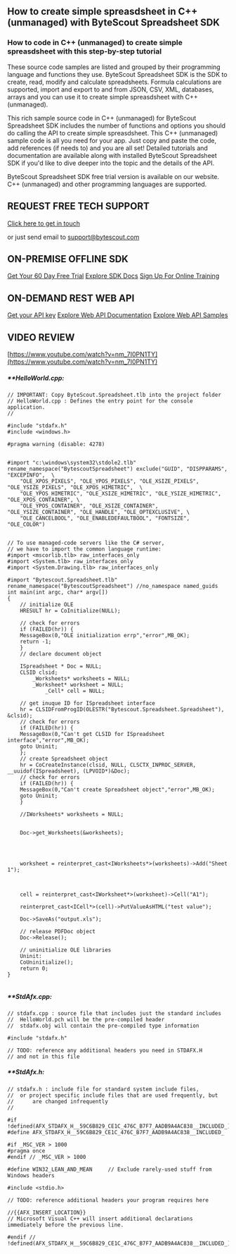 ## How to create simple spreasdsheet in C++ (unmanaged) with ByteScout Spreadsheet SDK

### How to code in C++ (unmanaged) to create simple spreasdsheet with this step-by-step tutorial

These source code samples are listed and grouped by their programming language and functions they use. ByteScout Spreadsheet SDK is the SDK to create, read, modify and calculate spreadsheets. Formula calculations are supported, import and export to and from JSON, CSV, XML, databases, arrays and you can use it to create simple spreasdsheet with C++ (unmanaged).

This rich sample source code in C++ (unmanaged) for ByteScout Spreadsheet SDK includes the number of functions and options you should do calling the API to create simple spreasdsheet. This C++ (unmanaged) sample code is all you need for your app. Just copy and paste the code, add references (if needs to) and you are all set! Detailed tutorials and documentation are available along with installed ByteScout Spreadsheet SDK if you'd like to dive deeper into the topic and the details of the API.

ByteScout Spreadsheet SDK free trial version is available on our website. C++ (unmanaged) and other programming languages are supported.

## REQUEST FREE TECH SUPPORT

[Click here to get in touch](https://bytescout.zendesk.com/hc/en-us/requests/new?subject=ByteScout%20Spreadsheet%20SDK%20Question)

or just send email to [support@bytescout.com](mailto:support@bytescout.com?subject=ByteScout%20Spreadsheet%20SDK%20Question) 

## ON-PREMISE OFFLINE SDK 

[Get Your 60 Day Free Trial](https://bytescout.com/download/web-installer?utm_source=github-readme)
[Explore SDK Docs](https://bytescout.com/documentation/index.html?utm_source=github-readme)
[Sign Up For Online Training](https://academy.bytescout.com/)


## ON-DEMAND REST WEB API

[Get your API key](https://pdf.co/documentation/api?utm_source=github-readme)
[Explore Web API Documentation](https://pdf.co/documentation/api?utm_source=github-readme)
[Explore Web API Samples](https://github.com/bytescout/ByteScout-SDK-SourceCode/tree/master/PDF.co%20Web%20API)

## VIDEO REVIEW

[https://www.youtube.com/watch?v=nm_7I0PN1TY](https://www.youtube.com/watch?v=nm_7I0PN1TY)




<!-- code block begin -->

##### ****HelloWorld.cpp:**
    
```
// IMPORTANT: Copy ByteScout.Spreadsheet.tlb into the project folder
// HelloWorld.cpp : Defines the entry point for the console application.
//

#include "stdafx.h"
#include <windows.h>

#pragma warning (disable: 4278)


#import "c:\windows\system32\stdole2.tlb" rename_namespace("BytescoutSpreadsheet") exclude("GUID", "DISPPARAMS", "EXCEPINFO",  \
	"OLE_XPOS_PIXELS", "OLE_YPOS_PIXELS", "OLE_XSIZE_PIXELS", "OLE_YSIZE_PIXELS", "OLE_XPOS_HIMETRIC",  \
	"OLE_YPOS_HIMETRIC", "OLE_XSIZE_HIMETRIC", "OLE_YSIZE_HIMETRIC", "OLE_XPOS_CONTAINER", \
	"OLE_YPOS_CONTAINER", "OLE_XSIZE_CONTAINER", "OLE_YSIZE_CONTAINER", "OLE_HANDLE", "OLE_OPTEXCLUSIVE", \
	"OLE_CANCELBOOL", "OLE_ENABLEDEFAULTBOOL", "FONTSIZE", "OLE_COLOR")


// To use managed-code servers like the C# server, 
// we have to import the common language runtime:
#import <mscorlib.tlb> raw_interfaces_only
#import <System.tlb> raw_interfaces_only
#import <System.Drawing.tlb> raw_interfaces_only

#import "Bytescout.Spreadsheet.tlb" rename_namespace("BytescoutSpreadsheet") //no_namespace named_guids 
int main(int argc, char* argv[])
{
	// initialize OLE
	HRESULT hr = CoInitialize(NULL);

	// check for errors
	if (FAILED(hr)) {
	MessageBox(0,"OLE initialization errp","error",MB_OK);
	return -1;
	}
	// declare document object

	ISpreadsheet * Doc = NULL;
	CLSID clsid;
		_Worksheets* worksheets = NULL;
		_Worksheet* worksheet = NULL;
			_Cell* cell = NULL;

	// get inuque ID for ISpreadsheet interface
	hr = CLSIDFromProgID(OLESTR("Bytescout.Spreadsheet.Spreadsheet"), &clsid);
	// check for errors
	if (FAILED(hr)) {
	MessageBox(0,"Can't get CLSID for ISpreadsheet interface","error",MB_OK);
	goto Uninit;
	};
	// create Spreadsheet object
	hr = CoCreateInstance(clsid, NULL, CLSCTX_INPROC_SERVER, __uuidof(ISpreadsheet), (LPVOID*)&Doc);
	// check for errors
	if (FAILED(hr)) {
	MessageBox(0,"Can't create Spreadsheet object","error",MB_OK);
	goto Uninit;
	}

	//IWorksheets* worksheets = NULL;
	

	Doc->get_Worksheets(&worksheets);




	worksheet = reinterpret_cast<IWorksheets*>(worksheets)->Add("Sheet 1");



	cell = reinterpret_cast<IWorksheet*>(worksheet)->Cell("A1");

	reinterpret_cast<ICell*>(cell)->PutValueAsHTML("test value");
	
	Doc->SaveAs("output.xls");

	// release PDFDoc object
	Doc->Release();

	// uninitialize OLE libraries
	Uninit:
	CoUninitialize();
	return 0;
}


```

<!-- code block end -->    

<!-- code block begin -->

##### ****StdAfx.cpp:**
    
```
// stdafx.cpp : source file that includes just the standard includes
//	HelloWorld.pch will be the pre-compiled header
//	stdafx.obj will contain the pre-compiled type information

#include "stdafx.h"

// TODO: reference any additional headers you need in STDAFX.H
// and not in this file

```

<!-- code block end -->    

<!-- code block begin -->

##### ****StdAfx.h:**
    
```
// stdafx.h : include file for standard system include files,
//  or project specific include files that are used frequently, but
//      are changed infrequently
//

#if !defined(AFX_STDAFX_H__59C6B829_CE1C_476C_B7F7_AADB9A4AC838__INCLUDED_)
#define AFX_STDAFX_H__59C6B829_CE1C_476C_B7F7_AADB9A4AC838__INCLUDED_

#if _MSC_VER > 1000
#pragma once
#endif // _MSC_VER > 1000

#define WIN32_LEAN_AND_MEAN		// Exclude rarely-used stuff from Windows headers

#include <stdio.h>

// TODO: reference additional headers your program requires here

//{{AFX_INSERT_LOCATION}}
// Microsoft Visual C++ will insert additional declarations immediately before the previous line.

#endif // !defined(AFX_STDAFX_H__59C6B829_CE1C_476C_B7F7_AADB9A4AC838__INCLUDED_)

```

<!-- code block end -->